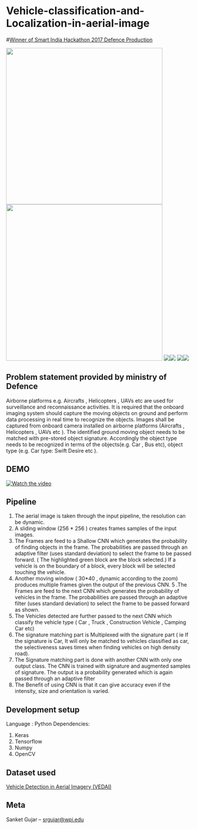 # Vehicle-classification-and-Localization-in-aerial-image
#[Winner of Smart India Hackathon 2017 Defence Production](https://innovate.mygov.in/sih2017/)


<img src="16.png" width="425"/> <img src="main.png" width="425"/> 
![](16.png)![](main.png)
![](15.png)![](img2.png)


## Problem statement provided by ministry of Defence
Airborne platforms e.g. Aircrafts , Helicopters , UAVs etc are
used for surveillance and reconnaissance activities. It is
required that the onboard imaging system should capture the
moving objects on ground and perform data processing in
real time to recognize the objects. Images shall be captured
from onboard camera installed on airborne platforms
(Aircrafts , Helicopters , UAVs etc ). The identified ground
moving object needs to be matched with pre-stored object
signature. Accordingly the object type needs to be recognized
in terms of the objects(e.g. Car , Bus etc), object type (e.g.
Car type: Swift Desire etc ).


## DEMO
[![Watch the video](https://github.com/sanketgujar/Vehicle-classification-and-Localization-in-aerial-image/blob/master/16.png)](https://youtu.be/KFHx6e__Q0w)




## Pipeline
1. The aerial image is taken through the input pipeline, the resolution can be dynamic.
2. A sliding window  (256 * 256 ) creates frames samples of the input images.
3. The Frames are feed to a Shallow CNN which generates the probability of finding objects in the frame. The probabilities are passed through an adaptive filter (uses standard deviation) to select the frame to be passed forward. ( The highlighted green block are the block selected.)
If a vehicle is on the boundary of a block, every block will be selected touching the  vehicle.  
4. Another moving window ( 30*40 , dynamic according to the zoom) produces multiple frames given the output of the previous CNN.
5 .The Frames are feed to the next CNN which generates the probability of vehicles in the frame. The probabilities are passed through an adaptive filter (uses standard deviation) to select the frame to be passed forward as shown.
6. The Vehicles detected are further passed to the next CNN which classify the vehicle type ( Car , Truck , Construction Vehicle , Camping Car etc)
7. The signature matching part is Multiplexed with the signature part ( ie If the signature is Car, It will only be matched to vehicles classified as car, the selectiveness saves times when finding vehicles on high density road).
8. The Signature matching part is done with another CNN with only one output class. The CNN is trained with signature and augmented samples of signature. The output is a probability generated which is again passed through an adaptive filter
9. The Benefit of using CNN is that it can give accuracy even if the intensity, size and orientation is varied.


## Development setup

Language  : Python
Dependencies:
1. Keras
2. Tensorflow
3. Numpy
4. OpenCV


## Dataset used
[Vehicle Detection in Aerial Imagery (VEDAI)](https://downloads.greyc.fr/vedai/)  


## Meta
Sanket Gujar  – srgujar@wpi.edu



